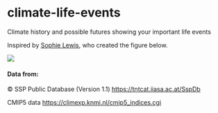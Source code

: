 # climate-life-events
Climate history and possible futures showing your important life events

Inspired by [Sophie Lewis](https://twitter.com/aviandelights/status/870485031973658624), who created the figure below.

![](https://pbs.twimg.com/media/DBSVdWFVwAAxaMy.jpg)

#### Data from:

© SSP Public Database (Version 1.1) https://tntcat.iiasa.ac.at/SspDb

CMIP5 data https://climexp.knmi.nl/cmip5_indices.cgi
